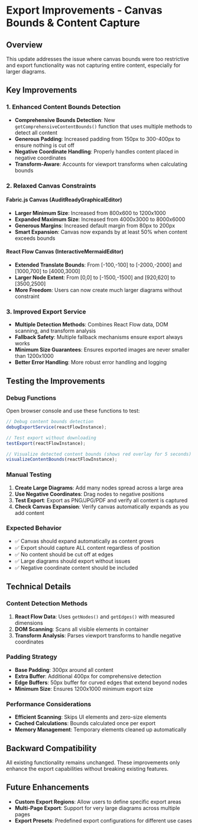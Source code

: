 # Export Improvements - Canvas Bounds & Content Capture

## Overview
This update addresses the issue where canvas bounds were too restrictive and export functionality was not capturing entire content, especially for larger diagrams.

## Key Improvements

### 1. Enhanced Content Bounds Detection
- **Comprehensive Bounds Detection**: New `getComprehensiveContentBounds()` function that uses multiple methods to detect all content
- **Generous Padding**: Increased padding from 150px to 300-400px to ensure nothing is cut off
- **Negative Coordinate Handling**: Properly handles content placed in negative coordinates
- **Transform-Aware**: Accounts for viewport transforms when calculating bounds

### 2. Relaxed Canvas Constraints

#### Fabric.js Canvas (AuditReadyGraphicalEditor)
- **Larger Minimum Size**: Increased from 800x600 to 1200x1000
- **Expanded Maximum Size**: Increased from 4000x3000 to 8000x6000
- **Generous Margins**: Increased default margin from 80px to 200px
- **Smart Expansion**: Canvas now expands by at least 50% when content exceeds bounds

#### React Flow Canvas (InteractiveMermaidEditor)
- **Extended Translate Bounds**: From [-100,-100] to [-2000,-2000] and [1000,700] to [4000,3000]
- **Larger Node Extent**: From [0,0] to [-1500,-1500] and [920,620] to [3500,2500]
- **More Freedom**: Users can now create much larger diagrams without constraint

### 3. Improved Export Service
- **Multiple Detection Methods**: Combines React Flow data, DOM scanning, and transform analysis
- **Fallback Safety**: Multiple fallback mechanisms ensure export always works
- **Minimum Size Guarantees**: Ensures exported images are never smaller than 1200x1000
- **Better Error Handling**: More robust error handling and logging

## Testing the Improvements

### Debug Functions
Open browser console and use these functions to test:

```javascript
// Debug content bounds detection
debugExportService(reactFlowInstance);

// Test export without downloading
testExport(reactFlowInstance);

// Visualize detected content bounds (shows red overlay for 5 seconds)
visualizeContentBounds(reactFlowInstance);
```

### Manual Testing
1. **Create Large Diagrams**: Add many nodes spread across a large area
2. **Use Negative Coordinates**: Drag nodes to negative positions
3. **Test Export**: Export as PNG/JPG/PDF and verify all content is captured
4. **Check Canvas Expansion**: Verify canvas automatically expands as you add content

### Expected Behavior
- ✅ Canvas should expand automatically as content grows
- ✅ Export should capture ALL content regardless of position
- ✅ No content should be cut off at edges
- ✅ Large diagrams should export without issues
- ✅ Negative coordinate content should be included

## Technical Details

### Content Detection Methods
1. **React Flow Data**: Uses `getNodes()` and `getEdges()` with measured dimensions
2. **DOM Scanning**: Scans all visible elements in container
3. **Transform Analysis**: Parses viewport transforms to handle negative coordinates

### Padding Strategy
- **Base Padding**: 300px around all content
- **Extra Buffer**: Additional 400px for comprehensive detection
- **Edge Buffers**: 50px buffer for curved edges that extend beyond nodes
- **Minimum Size**: Ensures 1200x1000 minimum export size

### Performance Considerations
- **Efficient Scanning**: Skips UI elements and zero-size elements
- **Cached Calculations**: Bounds calculated once per export
- **Memory Management**: Temporary elements cleaned up automatically

## Backward Compatibility
All existing functionality remains unchanged. These improvements only enhance the export capabilities without breaking existing features.

## Future Enhancements
- **Custom Export Regions**: Allow users to define specific export areas
- **Multi-Page Export**: Support for very large diagrams across multiple pages
- **Export Presets**: Predefined export configurations for different use cases 